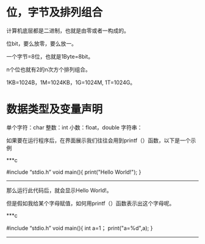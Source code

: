 # 位，字节及排列组合
计算机底层都是二进制，也就是由零或者一构成的。

位bit，要么放零，要么放一。

一个字节=8位，也就是1Byte=8bit。

n个位也就有2的n次方个排列组合。

1KB=1024B，1M=1024KB，1G=1024M, 1T=1024G。

# 数据类型及变量声明
单个字符：char
整数：int
小数：float，double
字符串：

如果要在运行程序后，在界面展示我们往往会用到printf（）函数，以下是一个示例

***c

#include “stdio.h”
void main(){
    print("Hello World!");
}
***

那么运行此代码后，就会显示Hello World!。

但是假如我给某个字母赋值，如何用printf（）函数表示出这个字母呢。

***c

#include “stdio.h”
void main(){
    int a=1；
    print("a=%d",a);
}
***